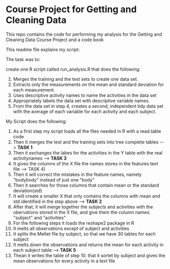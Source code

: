 Course Project for Getting and Cleaning Data 
=========================================

This repo contains the code for performing my analysis for the Getting and Cleaning Data Course Project and a code book

This readme file explains my script: 

The task was to: 

create one R script called run_analysis.R that does the following: 

1. Merges the training and the test sets to create one data set.
2. Extracts only the measurements on the mean and standard deviation for each measurement. 
3. Uses descriptive activity names to name the activities in the data set
4. Appropriately labels the data set with descriptive variable names. 
5. From the data set in step 4, creates a second, independent tidy data set with the average of each variable for each activity and each subject.


My Script does the following: 

1. As a first step my script loads all the files needed in R with a read.table code
2. Then it merges the test and the training sets into tree complete tables --> <b>TASK 1</b>
3. Then it exchanges the labes for the activities in the Y table with the real activitynames --> <b>TASK 3</b>
4. It gives the columns of the X file the names stores in the features text file --> TASK 4)
5. Then it will correct the mistakes in the feature names, namely "bodybody" instead of just one "body"
6. Then it searches for those columns that contain mean or the standard deviation(std)
7. It will create a smaller X that only contains the columns with mean and std identified in the step above --> <b>TASK 2</b>
6. After that, it will merge together the subjects and activities with the obervations stored in the X file, and give them the column names: "subject" and "activities"
7. For the following steps it loads the reshape2 package in R
8. It melts all observations except of subject and activities
9. It splits the Meltet file by subject, so that we have 30 tables for each subject
10. It melts down the observations and returns the mean for each activity in each subject table --> <b>TASK 5</b>
11. Thean it writes the table of step 10. that it sortet by subject and gives the mean observations for every activity in a text file



